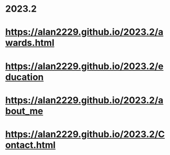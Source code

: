 # 2023.2
# https://alan2229.github.io/2023.2/awards.html
# https://alan2229.github.io/2023.2/education
# https://alan2229.github.io/2023.2/about_me
# https://alan2229.github.io/2023.2/Contact.html
